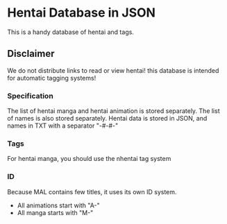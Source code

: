 # Hentai Database in JSON

This is a handy database of hentai and tags.

## Disclaimer

We do not distribute links to read or view hentai! this database is intended for automatic tagging systems!

### Specification

The list of hentai manga and hentai animation is stored separately. The list of names is also stored separately. Hentai data is stored in JSON, and names in TXT with a separator "-#-#-"

### Tags

For hentai manga, you should use the nhentai tag system

### ID

Because MAL contains few titles, it uses its own ID system.

* All animations start with "A-"
* All manga starts with "M-"
